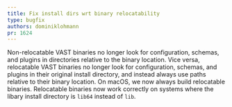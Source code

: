 ```yaml
---
title: Fix install dirs wrt binary relocatability
type: bugfix
authors: dominiklohmann
pr: 1624
---
```


Non-relocatable VAST binaries no longer look for configuration, schemas, and
plugins in directories relative to the binary location. Vice versa, relocatable
VAST binaries no longer look for configuration, schemas, and plugins in their
original install directory, and instead always use paths relative to their
binary location. On macOS, we now always build relocatable binaries.
Relocatable binaries now work correctly on systems where the libary install
directory is `lib64` instead of `lib`.

